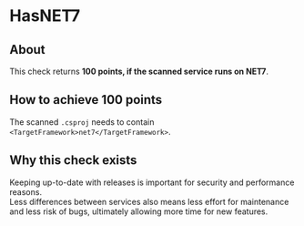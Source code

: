 # HasNET7

## About
This check returns **100 points, if the scanned service runs on NET7**.

## How to achieve 100 points
The scanned `.csproj` needs to contain `<TargetFramework>net7</TargetFramework>`.

## Why this check exists
Keeping up-to-date with releases is important for security and performance reasons.  
Less differences between services also means less effort for maintenance and less risk of bugs, ultimately allowing more time for new features.